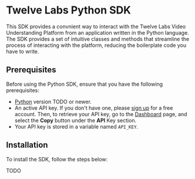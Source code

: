 # Twelve Labs Python SDK

This SDK provides a convnient way to interact with the Twelve Labs Video Understanding Platform from an application written in the Python language. The SDK provides a set of intuitive classes and methods that streamline the process of interacting with the platform, reducing the boilerplate code you have to write.

## Prerequisites

Before using the Python SDK, ensure that you have the following prerequisites:

-  [Python](https://www.python.org) version TODO or newer.
-  An active API key. If you don't have one, please [sign up](https://api.twelvelabs.io/) for a free account. Then, to retrieve your API key, go to the [Dashboard](https://api.twelvelabs.io/dashboard) page, and select the **Copy** button under the **API** Key section.
-  Your API key is stored in a variable named `API_KEY`.

## Installation

To install the SDK, follow the steps below:

TODO